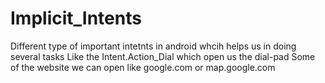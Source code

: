 # Implicit_Intents
Different type of important intetnts in android whcih helps us in doing several tasks
Like the Intent.Action_Dial which open us the dial-pad 
Some of the website we can open like google.com or map.google.com
